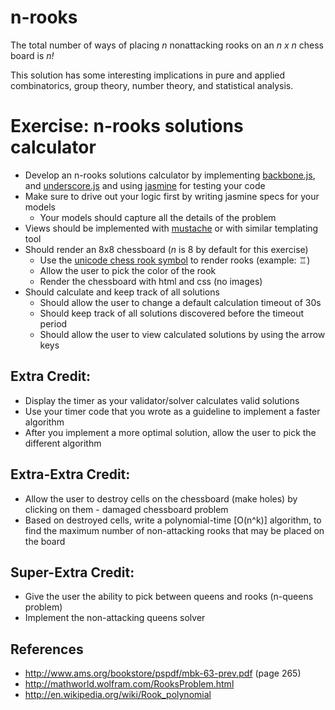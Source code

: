 # n-rooks

The total number of ways of placing _n_ nonattacking rooks on an _n x n_ chess board is _n!_

This solution has some interesting implications in pure and applied combinatorics, group theory, number theory, and statistical analysis.

# Exercise: n-rooks solutions calculator

* Develop an n-rooks solutions calculator by implementing [backbone.js](http://backbonejs.org/ "backbone.js"), and [underscore.js](http://underscorejs.org/ "underscore.js") and using [jasmine](https://jasmine.github.io/ "jasmine") for testing your code
* Make sure to drive out your logic first by writing jasmine specs for your models
  * Your models should capture all the details of the problem
* Views should be implemented with [mustache](http://mustache.github.com/ "mustache") or with similar templating tool
* Should render an 8x8 chessboard (_n_ is 8 by default for this exercise)
  * Use the [unicode chess rook symbol](http://en.wikipedia.org/wiki/Chess_symbols_in_Unicode "unicode chess symbols") to render rooks (example: &#9814;)
  * Allow the user to pick the color of the rook
  * Render the chessboard with html and css (no images) 
* Should calculate and keep track of all solutions
  * Should allow the user to change a default calculation timeout of 30s
  * Should keep track of all solutions discovered before the timeout period
  * Should allow the user to view calculated solutions by using the arrow keys

## Extra Credit:
* Display the timer as your validator/solver calculates valid solutions
* Use your timer code that you wrote as a guideline to implement a faster algorithm
* After you implement a more optimal solution, allow the user to pick the different algorithm

## Extra-Extra Credit:
* Allow the user to destroy cells on the chessboard (make holes) by clicking on them - damaged chessboard problem
* Based on destroyed cells, write a polynomial-time [O(n^k)] algorithm, to find the maximum number of non-attacking rooks that may be placed on the board

## Super-Extra Credit:
* Give the user the ability to pick between queens and rooks (n-queens problem)
* Implement the non-attacking queens solver

## References
* http://www.ams.org/bookstore/pspdf/mbk-63-prev.pdf (page 265)
* http://mathworld.wolfram.com/RooksProblem.html
* http://en.wikipedia.org/wiki/Rook_polynomial
